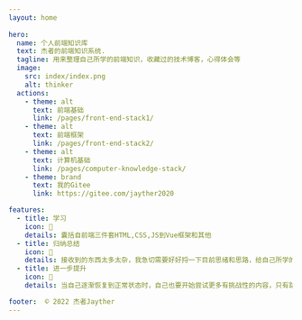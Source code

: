 ```yaml
---
layout: home 
 
hero:
  name: 个人前端知识库
  text: 杰者的前端知识系统.
  tagline: 用来整理自己所学的前端知识，收藏过的技术博客，心得体会等
  image:
    src: index/index.png
    alt: thinker
  actions:
    - theme: alt
      text: 前端基础
      link: /pages/front-end-stack1/
    - theme: alt
      text: 前端框架
      link: /pages/front-end-stack2/
    - theme: alt
      text: 计算机基础
      link: /pages/computer-knowledge-stack/
    - theme: brand
      text: 我的Gitee
      link: https://gitee.com/jayther2020

features:
  - title: 学习
    icon: 📓
    details: 囊括自前端三件套HTML,CSS,JS到Vue框架和其他
  - title: 归纳总结
    icon: 🔨
    details: 接收到的东西太多太杂，我急切需要好好捋一下目前思绪和思路，给自己所学的知识分门别类，让自己的知识导航更加可靠。这也是为自己节省时间。
  - title: 进一步提升
    icon: 🎯
    details: 当自己逐渐恢复到正常状态时，自己也要开始尝试更多有挑战性的内容，只有跳出舒适区才能让自己成长更快。

footer:  © 2022 杰者Jayther
---
```

